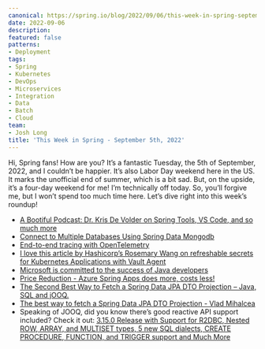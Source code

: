 ```yaml
---
canonical: https://spring.io/blog/2022/09/06/this-week-in-spring-september-5th-2022
date: 2022-09-06
description: 
featured: false
patterns:
- Deployment
tags:
- Spring
- Kubernetes
- DevOps
- Microservices
- Integration
- Data
- Batch
- Cloud
team:
- Josh Long
title: 'This Week in Spring - September 5th, 2022'
---
```


<div>
 <p>Hi, Spring fans! How are you? It’s a fantastic Tuesday, the 5th of September, 2022, and I couldn’t be happier. It’s also Labor Day weekend here in the US. It marks the unofficial end of summer, which is a bit sad. But, on the upside, it’s a four-day weekend for me! I’m technically off today. So, you’ll forgive me, but I won’t spend too much time here. Let’s dive right into this week’s roundup!</p>
 <ul>
  <li><a href="https://spring.io/blog/2022/09/01/a-bootiful-podcast-dr-kris-de-volder-on-spring-tools-vs-code-and-so-much-more">A Bootiful Podcast: Dr. Kris De Volder on Spring Tools, VS Code, and so much more</a></li>
  <li><a href="https://feeds.feedblitz.com/~/709375202/0/baeldung~Connect-to-Multiple-Databases-Using-Spring-Data-Mongodb">Connect to Multiple Databases Using Spring Data Mongodb</a></li>
  <li><a href="https://apisix.hashnode.dev/end-to-end-tracing-opentelemetry">End-to-end tracing with OpenTelemetry</a></li>
  <li><a href="https://www.hashicorp.com/blog/refresh-secrets-for-kubernetes-applications-with-vault-agent">I love this article by Hashicorp’s Rosemary Wang on refreshable secrets for Kubernetes Applications with Vault Agent</a></li>
  <li><a href="https://spring.io/blog/2022/08/30/microsoft-is-committed-to-the-success-of-java-developers">Microsoft is committed to the success of Java developers</a></li>
  <li><a href="https://spring.io/blog/2022/08/31/price-reduction-azure-spring-apps-does-more-costs-less">Price Reduction - Azure Spring Apps does more, costs less!</a></li>
  <li><a href="https://blog.jooq.org/the-second-best-way-to-fetch-a-spring-data-jpa-dto-projection/">The Second Best Way to Fetch a Spring Data JPA DTO Projection – Java, SQL and jOOQ.</a></li>
  <li><a href="https://vladmihalcea.com/spring-jpa-dto-projection/">The best way to fetch a Spring Data JPA DTO Projection - Vlad Mihalcea</a></li>
  <li>Speaking of JOOQ, did you know there’s good reactive API support included? Check it out: <a href="https://blog.jooq.org/3-15-0-release-with-support-for-r2dbc-nested-row-array-and-multiset-types-5-new-sql-dialects-create-procedure-function-and-trigger-support-and-much-more/">3.15.0 Release with Support for R2DBC, Nested ROW, ARRAY, and MULTISET types, 5 new SQL dialects, CREATE PROCEDURE, FUNCTION, and TRIGGER support and Much More</a></li>
 </ul>
</div>

